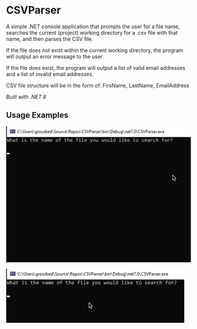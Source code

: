 # CSVParser

A simple .NET console application that prompts the user for a file name, searches the current (project) working directory for a .csv file with that name, and then parses the CSV file.

If the file does not exist within the current working directory, the program will output an error message to the user.

If the file does exist, the program will output a list of valid email addresses and a list of invalid email addresses.

CSV file structure will be in the form of: FirsName, LastName, EmailAddress

_Built with .NET 8_

## Usage Examples

![File is found correctly and parsed.](./CSVParser1.gif)

![File is not found.](./CSVParser2.gif)
